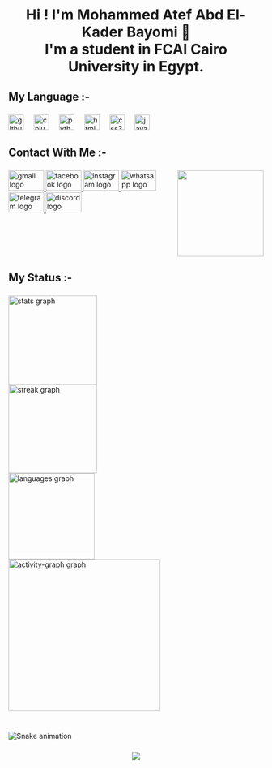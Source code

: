 <h1 align="center">Hi ! I'm Mohammed Atef Abd El-Kader Bayomi 👋<br>I'm a student in FCAI Cairo University in Egypt.</h1>

###

<h2 align="left">My Language :-</h2>

###

<div align="left">
  <img src="https://cdn.jsdelivr.net/gh/devicons/devicon/icons/github/github-original.svg" height="30" alt="github logo"  />
  <img width="12" />
  <img src="https://cdn.jsdelivr.net/gh/devicons/devicon/icons/cplusplus/cplusplus-plain.svg" height="30" alt="cplusplus logo"  />
  <img width="12" />
  <img src="https://cdn.jsdelivr.net/gh/devicons/devicon/icons/python/python-original.svg" height="30" alt="python logo"  />
  <img width="12" />
  <img src="https://cdn.jsdelivr.net/gh/devicons/devicon/icons/html5/html5-plain-wordmark.svg" height="30" alt="html5 logo"  />
  <img width="12" />
  <img src="https://cdn.jsdelivr.net/gh/devicons/devicon/icons/css3/css3-plain-wordmark.svg" height="30" alt="css3 logo"  />
  <img width="12" />
  <img src="https://cdn.jsdelivr.net/gh/devicons/devicon/icons/javascript/javascript-plain.svg" height="30" alt="javascript logo"  />
</div>

###

<h2 align="left">Contact With Me :-</h2>

###

<img align="right" height="170" src="https://media3.giphy.com/media/v1.Y2lkPTc5MGI3NjExdHZzNzNub3NvdGFkNzV1OTRpZnI2bmpiazRqdG42bTd3NjVxZXBsNyZlcD12MV9pbnRlcm5hbF9naWZfYnlfaWQmY3Q9Zw/qgQUggAC3Pfv687qPC/giphy.gif"  />

###

<div align="left">
  <a href="mohamed45452020@gmail.com" target="_blank">
    <img src="https://raw.githubusercontent.com/maurodesouza/profile-readme-generator/master/src/assets/icons/social/gmail/default.svg" width="70" height="40" alt="gmail logo"  />
  </a>
  <a href="https://www.facebook.com/profile.php?id=100020148558351" target="_blank">
    <img src="https://raw.githubusercontent.com/maurodesouza/profile-readme-generator/master/src/assets/icons/social/facebook/default.svg" width="70" height="40" alt="facebook logo"  />
  </a>
  <a href="https://www.instagram.com/muhammed_3tef/" target="_blank">
    <img src="https://raw.githubusercontent.com/maurodesouza/profile-readme-generator/master/src/assets/icons/social/instagram/default.svg" width="70" height="40" alt="instagram logo"  />
  </a>
  <a href="https://wa.me/01278303593" target="_blank">
    <img src="https://raw.githubusercontent.com/maurodesouza/profile-readme-generator/master/src/assets/icons/social/whatsapp/default.svg" width="70" height="40" alt="whatsapp logo"  />
  </a>
  <a href="https://t.me/Mohammed_Atef_1143" target="_blank">
    <img src="https://raw.githubusercontent.com/maurodesouza/profile-readme-generator/master/src/assets/icons/social/telegram/default.svg" width="70" height="40" alt="telegram logo"  />
  </a>
  <a href="https://discord.com/users/1003786614746656908" target="_blank">
    <img src="https://raw.githubusercontent.com/maurodesouza/profile-readme-generator/master/src/assets/icons/social/discord/default.svg" width="70" height="40" alt="discord logo"  />
  </a>
</div>

###

<br clear="both">

<h2 align="left">My Status :-</h2>

###

<div align="left">
  <img src="https://github-readme-stats.vercel.app/api?username=Mohammed-Atef-20231143&hide_title=false&hide_rank=false&show_icons=true&include_all_commits=true&count_private=true&disable_animations=false&theme=dracula&locale=en&hide_border=true&order=1" height="175" alt="stats graph" /> <br>
  <img src="https://streak-stats.demolab.com?user=Mohammed-Atef-20231143&locale=en&mode=daily&theme=dracula&hide_border=true&border_radius=5&order=3" height="175" alt="streak graph" /> <br>
  <img src="https://github-readme-stats.vercel.app/api/top-langs?username=Mohammed-Atef-20231143&locale=en&hide_title=false&layout=compact&card_width=320&langs_count=12&theme=dracula&hide_border=true&order=2" height="170" alt="languages graph" /> <br>
  <img src="https://github-readme-activity-graph.vercel.app/graph?username=Mohammed-Atef-20231143&radius=16&theme=react&area=true&order=5&hide_border=true" height="300" alt="activity-graph graph"  />
</div>

###

<br clear="both">

<img src="https://raw.githubusercontent.com/Mohammed-Atef-20231143/Mohammed-Atef-20231143/output/snake.svg" alt="Snake animation" />

###

<div align="center">
  <img src="https://profile-counter.glitch.me/Mohammed-Atef-20231143/count.svg?"  />
</div>

###
